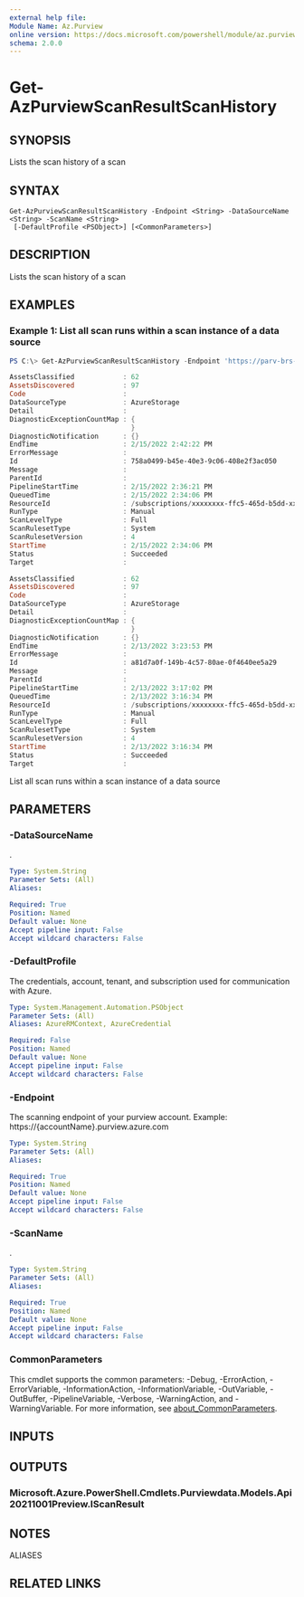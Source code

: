 ```yaml
---
external help file:
Module Name: Az.Purview
online version: https://docs.microsoft.com/powershell/module/az.purview/get-azpurviewscanresultscanhistory
schema: 2.0.0
---
```


# Get-AzPurviewScanResultScanHistory

## SYNOPSIS
Lists the scan history of a scan

## SYNTAX

```
Get-AzPurviewScanResultScanHistory -Endpoint <String> -DataSourceName <String> -ScanName <String>
 [-DefaultProfile <PSObject>] [<CommonParameters>]
```

## DESCRIPTION
Lists the scan history of a scan

## EXAMPLES

### Example 1: List all scan runs within a scan instance of a data source
```powershell
PS C:\> Get-AzPurviewScanResultScanHistory -Endpoint 'https://parv-brs-2.purview.azure.com/' -DataSourceName 'DataScanTestData-Parv' -ScanName 'Scan1ForDemo' | fl

AssetsClassified            : 62
AssetsDiscovered            : 97
Code                        :
DataSourceType              : AzureStorage
Detail                      :
DiagnosticExceptionCountMap : {
                              }
DiagnosticNotification      : {}
EndTime                     : 2/15/2022 2:42:22 PM
ErrorMessage                :
Id                          : 758a0499-b45e-40e3-9c06-408e2f3ac050
Message                     :
ParentId                    :
PipelineStartTime           : 2/15/2022 2:36:21 PM
QueuedTime                  : 2/15/2022 2:34:06 PM
ResourceId                  : /subscriptions/xxxxxxxx-ffc5-465d-b5dd-xxxxxxxx/resourceGroups/datascan-dev-tests/providers/Microsoft.Storage/storageAccounts/datascan
RunType                     : Manual
ScanLevelType               : Full
ScanRulesetType             : System
ScanRulesetVersion          : 4
StartTime                   : 2/15/2022 2:34:06 PM
Status                      : Succeeded
Target                      :

AssetsClassified            : 62
AssetsDiscovered            : 97
Code                        :
DataSourceType              : AzureStorage
Detail                      :
DiagnosticExceptionCountMap : {
                              }
DiagnosticNotification      : {}
EndTime                     : 2/13/2022 3:23:53 PM
ErrorMessage                :
Id                          : a81d7a0f-149b-4c57-80ae-0f4640ee5a29
Message                     :
ParentId                    :
PipelineStartTime           : 2/13/2022 3:17:02 PM
QueuedTime                  : 2/13/2022 3:16:34 PM
ResourceId                  : /subscriptions/xxxxxxxx-ffc5-465d-b5dd-xxxxxxxx/resourceGroups/datascan-dev-tests/providers/Microsoft.Storage/storageAccounts/datascan
RunType                     : Manual
ScanLevelType               : Full
ScanRulesetType             : System
ScanRulesetVersion          : 4
StartTime                   : 2/13/2022 3:16:34 PM
Status                      : Succeeded
Target                      :
```

List all scan runs within a scan instance of a data source

## PARAMETERS

### -DataSourceName
.

```yaml
Type: System.String
Parameter Sets: (All)
Aliases:

Required: True
Position: Named
Default value: None
Accept pipeline input: False
Accept wildcard characters: False
```

### -DefaultProfile
The credentials, account, tenant, and subscription used for communication with Azure.

```yaml
Type: System.Management.Automation.PSObject
Parameter Sets: (All)
Aliases: AzureRMContext, AzureCredential

Required: False
Position: Named
Default value: None
Accept pipeline input: False
Accept wildcard characters: False
```

### -Endpoint
The scanning endpoint of your purview account.
Example: https://{accountName}.purview.azure.com

```yaml
Type: System.String
Parameter Sets: (All)
Aliases:

Required: True
Position: Named
Default value: None
Accept pipeline input: False
Accept wildcard characters: False
```

### -ScanName
.

```yaml
Type: System.String
Parameter Sets: (All)
Aliases:

Required: True
Position: Named
Default value: None
Accept pipeline input: False
Accept wildcard characters: False
```

### CommonParameters
This cmdlet supports the common parameters: -Debug, -ErrorAction, -ErrorVariable, -InformationAction, -InformationVariable, -OutVariable, -OutBuffer, -PipelineVariable, -Verbose, -WarningAction, and -WarningVariable. For more information, see [about_CommonParameters](http://go.microsoft.com/fwlink/?LinkID=113216).

## INPUTS

## OUTPUTS

### Microsoft.Azure.PowerShell.Cmdlets.Purviewdata.Models.Api20211001Preview.IScanResult

## NOTES

ALIASES

## RELATED LINKS

